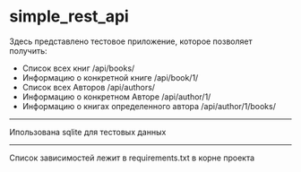 # simple_rest_api

Здесь представлено тестовое приложение, которое позволяет получить:
- Список всех книг /api/books/
- Информацию о конкретной книге /api/book/1/
- Список всех Авторов /api/authors/
- Информацию о конкретном Авторе /api/author/1/
- Информацию о книгах определенного автора /api/author/1/books/
--- 
Ипользована sqlite для тестовых данных 

---
Список зависимостей лежит в requirements.txt в корне проекта